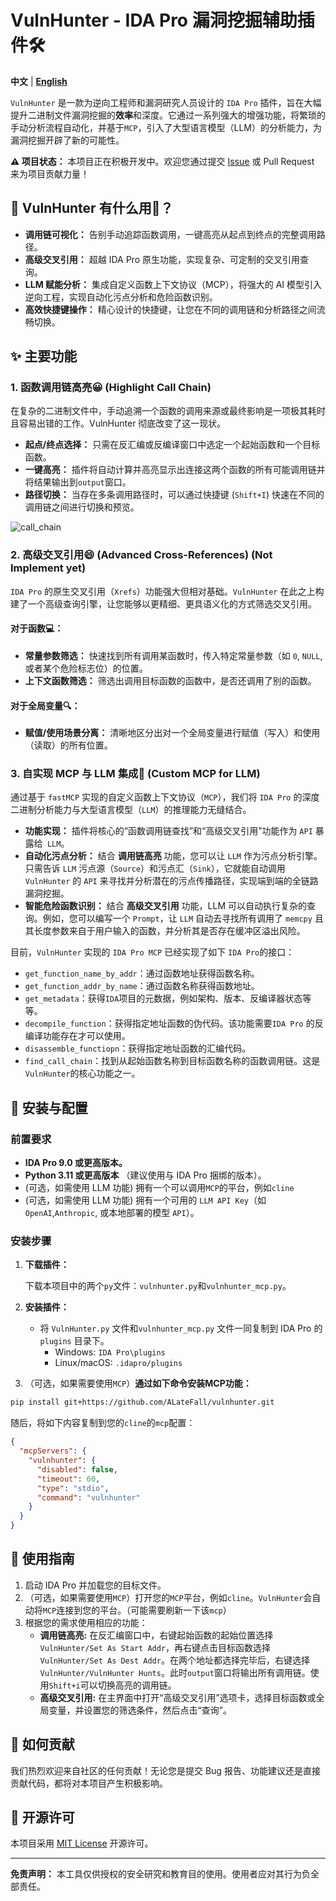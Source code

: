 # VulnHunter - IDA Pro 漏洞挖掘辅助插件🛠

**中文** | **[English](https://github.com/ALateFall/vulnhunter)**

`VulnHunter` 是一款为逆向工程师和漏洞研究人员设计的 `IDA Pro` 插件，旨在大幅提升二进制文件漏洞挖掘的**效率**和深度。它通过一系列强大的增强功能，将繁琐的手动分析流程自动化，并基于`MCP`，引入了大型语言模型（LLM）的分析能力，为漏洞挖掘开辟了新的可能性。

**⚠️ 项目状态：** 本项目正在积极开发中。欢迎您通过提交 [Issue](https://github.com/ALateFall/vulnhunter/issues) 或 Pull Request 来为项目贡献力量！

## 🌟 VulnHunter 有什么用🤠？

- **调用链可视化：** 告别手动追踪函数调用，一键高亮从起点到终点的完整调用路径。
- **高级交叉引用：** 超越 IDA Pro 原生功能，实现复杂、可定制的交叉引用查询。
- **LLM 赋能分析：** 集成自定义函数上下文协议（MCP），将强大的 AI 模型引入逆向工程，实现自动化污点分析和危险函数识别。
- **高效快捷键操作：** 精心设计的快捷键，让您在不同的调用链和分析路径之间流畅切换。

## ✨ 主要功能

### 1. 函数调用链高亮😀 (Highlight Call Chain)

在复杂的二进制文件中，手动追溯一个函数的调用来源或最终影响是一项极其耗时且容易出错的工作。VulnHunter 彻底改变了这一现状。

- **起点/终点选择：** 只需在反汇编或反编译窗口中选定一个起始函数和一个目标函数。
- **一键高亮：** 插件将自动计算并高亮显示出连接这两个函数的所有可能调用链并将结果输出到`output`窗口。
- **路径切换：** 当存在多条调用路径时，可以通过快捷键 (`Shift+I`) 快速在不同的调用链之间进行切换和预览。

![call_chain](images/call_chain.gif)

### 2. 高级交叉引用😄 (Advanced Cross-References) (Not Implement yet)

`IDA Pro` 的原生交叉引用（`Xrefs`）功能强大但相对基础。`VulnHunter` 在此之上构建了一个高级查询引擎，让您能够以更精细、更具语义化的方式筛选交叉引用。

#### 对于函数💻：

- **常量参数筛选：** 快速找到所有调用某函数时，传入特定常量参数（如 `0`, `NULL`, 或者某个危险标志位）的位置。
- **上下文函数筛选：** 筛选出调用目标函数的函数中，是否还调用了别的函数。

#### 对于全局变量🔍：

- **赋值/使用场景分离：** 清晰地区分出对一个全局变量进行赋值（写入）和使用（读取）的所有位置。

### 3. 自实现 MCP 与 LLM 集成🤖 (Custom MCP for LLM)

通过基于 `fastMCP` 实现的自定义函数上下文协议（`MCP`），我们将 `IDA Pro` 的深度二进制分析能力与大型语言模型（`LLM`）的推理能力无缝结合。

- **功能实现：** 插件将核心的“函数调用链查找”和“高级交叉引用”功能作为 `API` 暴露给` LLM`。
- **自动化污点分析：** 结合 **调用链高亮** 功能，您可以让 `LLM` 作为污点分析引擎。只需告诉 `LLM` 污点源（`Source`）和污点汇（`Sink`），它就能自动调用 `VulnHunter` 的 `API` 来寻找并分析潜在的污点传播路径，实现端到端的全链路漏洞挖掘。
- **智能危险函数识别：** 结合 **高级交叉引用** 功能，LLM 可以自动执行复杂的查询。例如，您可以编写一个 `Prompt`，让 `LLM` 自动去寻找所有调用了 `memcpy` 且其长度参数来自于用户输入的函数，并分析其是否存在缓冲区溢出风险。

目前，`VulnHunter` 实现的 `IDA Pro MCP` 已经实现了如下 `IDA Pro`的接口：

- `get_function_name_by_addr`：通过函数地址获得函数名称。
- `get_function_addr_by_name`：通过函数名称获得函数地址。
- `get_metadata`：获得`IDA`项目的元数据，例如架构、版本、反编译器状态等等。
- `decompile_function`：获得指定地址函数的伪代码。该功能需要`IDA Pro` 的反编译功能存在才可以使用。
- `disassemble_functiopn`：获得指定地址函数的汇编代码。
- `find_call_chain`：找到从起始函数名称到目标函数名称的函数调用链。这是`VulnHunter`的核心功能之一。

## 🔧 安装与配置

### 前置要求

- **IDA Pro 9.0 或更高版本。**
- **Python 3.11 或更高版本** （建议使用与 IDA Pro 捆绑的版本）。
- (可选，如需使用 LLM 功能) 拥有一个可以调用`MCP`的平台，例如`cline`
- (可选，如需使用 LLM 功能) 拥有一个可用的 `LLM API Key`（如 `OpenAI`,`Anthropic`, 或本地部署的模型 `API`）。

### 安装步骤

1. **下载插件：**

   下载本项目中的两个`py`文件：`vulnhunter.py`和`vulnhunter_mcp.py`。

2. **安装插件：**

   - 将 `VulnHunter.py` 文件和`vulnhunter_mcp.py` 文件一同复制到 IDA Pro 的 `plugins` 目录下。
     - Windows: `IDA Pro\plugins`
     - Linux/macOS: `.idapro/plugins`

3.  （可选，如果需要使用`MCP`）**通过如下命令安装MCP功能：**

```bash
pip install git+https://github.com/ALateFall/vulnhunter.git
```

随后，将如下内容复制到您的`cline`的`mcp`配置：

```json
{
  "mcpServers": {
    "vulnhunter": {
      "disabled": false,
      "timeout": 60,
      "type": "stdio",
      "command": "vulnhunter"
    }
  }
}
```

## 🚀 使用指南

1. 启动 IDA Pro 并加载您的目标文件。
2. （可选，如果需要使用`MCP`）打开您的`MCP`平台，例如`cline`。`VulnHunter`会自动将`MCP`连接到您的平台。（可能需要刷新一下该`mcp`）
3. 根据您的需求使用相应的功能：
   - **调用链高亮:** 在反汇编窗口中，右键起始函数的起始位置选择 `VulnHunter/Set As Start Addr`，再右键点击目标函数选择 `VulnHunter/Set As Dest Addr`。在两个地址都选择完毕后，右键选择`VulnHunter/VulnHunter Hunts`。此时`output`窗口将输出所有调用链。使用`Shift+i`可以切换高亮的调用链。
   - **高级交叉引用:** 在主界面中打开“高级交叉引用”选项卡，选择目标函数或全局变量，并设置您的筛选条件，然后点击“查询”。

## 🤝 如何贡献

我们热烈欢迎来自社区的任何贡献！无论您是提交 Bug 报告、功能建议还是直接贡献代码，都将对本项目产生积极影响。

## 📜 开源许可

本项目采用 [MIT License](https://www.google.com/search?q=./LICENSE) 开源许可。

------

**免责声明：** 本工具仅供授权的安全研究和教育目的使用。使用者应对其行为负全部责任。